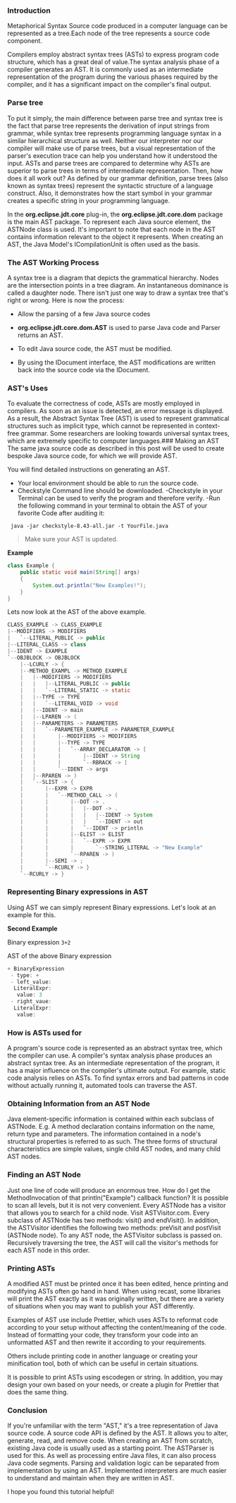 ### Introduction
Metaphorical Syntax Source code produced in a computer language can be represented as a tree.Each node of the tree represents a source code component.

Compilers employ abstract syntax trees (ASTs) to express program code structure, which has a great deal of value.The syntax analysis phase of a compiler generates an AST. It is commonly used as an intermediate representation of the program during the various phases required by the compiler, and it has a significant impact on the compiler's final output.
### Parse tree
To put it simply, the main difference between parse tree and syntax tree is the fact that parse tree represents the derivation of input strings from grammar, while syntax tree represents programming language syntax in a similar hierarchical structure as well.
Neither our interpreter nor our compiler will make use of parse trees, but a visual representation of the parser's execution trace can help you understand how it understood the input. ASTs and parse trees are compared to determine why ASTs are superior to parse trees in terms of intermediate representation. Then, how does it all work out? As defined by our grammar definition, parse trees (also known as syntax trees) represent the syntactic structure of a language construct. Also, it demonstrates how the start symbol in your grammar creates a specific string in your programming language.

In the **org.eclipse.jdt.core** plug-in, the **org.eclipse.jdt.core.dom** package is the main AST package. To represent each Java source element, the ASTNode class is used. It's important to note that each node in the AST contains information relevant to the object it represents. When creating an AST, the Java Model's ICompilationUnit is often used as the basis.
### The AST Working Process
A syntax tree is a diagram that depicts the grammatical hierarchy. Nodes are the intersection points in a tree diagram. An instantaneous dominance is called a daughter node. There isn't just one way to draw a syntax tree that's right or wrong.
Here is now the process:
- Allow the parsing of a few Java source codes

- **org.eclipse.jdt.core.dom.AST** is used to parse Java code and Parser returns an AST.

- To edit Java source code, the AST must be modified.

- By using the IDocument interface, the AST modifications are written back into the source code via the IDocument.
### AST's Uses
To evaluate the correctness of code, ASTs are mostly employed in compilers. As soon as an issue is detected, an error message is displayed. As a result, the Abstract Syntax Tree (AST) is used to represent grammatical structures such as implicit type, which cannot be represented in context-free grammar. Some researchers are looking towards universal syntax trees, which are extremely specific to computer languages.### Making an AST 
The same java source code as described in this post will be used to create bespoke Java source code, for which we will provide AST.

You will find detailed instructions on generating an AST.
- Your local environment should be able to run the source code.
- Checkstyle Command line should be downloaded.
-Checkstyle in your Terminal can be used to verify the program and therefore verify.
-Run the following command in your terminal to obtain the AST of your favorite Code after auditing it:
```
 java -jar checkstyle-8.43-all.jar -t YourFile.java
```
> Make sure your AST is updated.

**Example**
```Java
class Example {
    public static void main(String[] args)
    {
        System.out.println("New Examples!");
    }
}
```
Lets now look at the AST of the above example.
```Java
CLASS_EXAMPLE -> CLASS_EXAMPLE 
|--MODIFIERS -> MODIFIERS 
|   `--LITERAL_PUBLIC -> public 
|--LITERAL_CLASS -> class 
|--IDENT -> EXAMPLE 
`--OBJBLOCK -> OBJBLOCK 
    |--LCURLY -> { 
    |--METHOD_EXAMPL -> METHOD_EXAMPLE 
    |   |--MODIFIERS -> MODIFIERS 
    |   |   |--LITERAL_PUBLIC -> public 
    |   |   `--LITERAL_STATIC -> static 
    |   |--TYPE -> TYPE 
    |   |   `--LITERAL_VOID -> void 
    |   |--IDENT -> main 
    |   |--LPAREN -> ( 
    |   |--PARAMETERS -> PARAMETERS 
    |   |   `--PARAMETER_EXAMPLE -> PARAMETER_EXAMPLE 
    |   |       |--MODIFIERS -> MODIFIERS 
    |   |       |--TYPE -> TYPE 
    |   |       |   `--ARRAY_DECLARATOR -> [ 
    |   |       |       |--IDENT -> String 
    |   |       |       `--RBRACK -> ] 
    |   |       `--IDENT -> args 
    |   |--RPAREN -> ) 
    |   `--SLIST -> { 
    |       |--EXPR -> EXPR 
    |       |   `--METHOD_CALL -> ( 
    |       |       |--DOT -> . 
    |       |       |   |--DOT -> . 
    |       |       |   |   |--IDENT -> System 
    |       |       |   |   `--IDENT -> out 
    |       |       |   `--IDENT -> println
    |       |       |--ELIST -> ELIST 
    |       |       |   `--EXPR -> EXPR 
    |       |       |       `--STRING_LITERAL -> "New Example" 
    |       |       `--RPAREN -> ) 
    |       |--SEMI -> ; 
    |       `--RCURLY -> }
    `--RCURLY -> } 
```
### Representing Binary expressions in AST
Using AST we can simply represent Binary expressions. Let's look at an example for this.

**Second Example**

Binary expression
`3+2`

AST of the above Binary expression
```Java
+ BinaryExpression
 - type: +
 - left_value: 
  LiteralExpr:
   value: 3
 - right_vaue:
  LiteralExpr:
   value: 
```
### How is ASTs used for
A program's source code is represented as an abstract syntax tree, which the compiler can use. A compiler's syntax analysis phase produces an abstract syntax tree. As an intermediate representation of the program, it has a major influence on the compiler's ultimate output. For example, static code analysis relies on ASTs. To find syntax errors and bad patterns in code without actually running it, automated tools can traverse the AST.
### Obtaining Information from an AST Node
Java element-specific information is contained within each subclass of ASTNode. E.g. A method declaration contains information on the name, return type and parameters. The information contained in a node's structural properties is referred to as such. The three forms of structural characteristics are simple values, single child AST nodes, and many child AST nodes.
### Finding an AST Node
Just one line of code will produce an enormous tree. How do I get the MethodInvocation of that println("Example") callback function? It is possible to scan all levels, but it is not very convenient.
Every ASTNode has a visitor that allows you to search for a child node. Visit ASTVisitor.com. Every subclass of ASTNode has two methods: visit() and endVisit(). In addition, the ASTVisitor identifies the following two methods: preVisit and postVisit (ASTNode node). To any AST node, the ASTVisitor subclass is passed on. Recursively traversing the tree, the AST will call the visitor's methods for each AST node in this order.
### Printing ASTs
A modified AST must be printed once it has been edited, hence printing and modifying ASTs often go hand in hand. When using recast, some libraries will print the AST exactly as it was originally written, but there are a variety of situations when you may want to publish your AST differently.

Examples of AST use include Prettier, which uses ASTs to reformat code according to your setup without affecting the content/meaning of the code. Instead of formatting your code, they transform your code into an unformatted AST and then rewrite it according to your requirements.

Others include printing code in another language or creating your minification tool, both of which can be useful in certain situations.

It is possible to print ASTs using escodegen or string. In addition, you may design your own based on your needs, or create a plugin for Prettier that does the same thing.
### Conclusion
If you're unfamiliar with the term "AST," it's a tree representation of Java source code. A source code API is defined by the AST. It allows you to alter, generate, read, and remove code. When creating an AST from scratch, existing Java code is usually used as a starting point. The ASTParser is used for this. As well as processing entire Java files, it can also process Java code segments.
Parsing and validation logic can be separated from implementation by using an AST. Implemented interpreters are much easier to understand and maintain when they are written in AST.

I hope you found this tutorial helpful!
